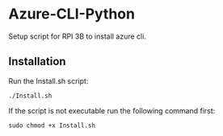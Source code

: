 # Azure-CLI-Python
Setup script for RPI 3B to install azure cli.

## Installation
Run the Install.sh script:

```
./Install.sh
```

If the script is not executable run the following command first:

```
sudo chmod +x Install.sh
```


